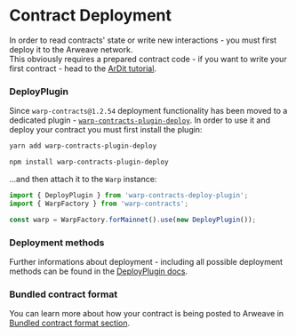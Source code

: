 # Contract Deployment

In order to read contracts' state or write new interactions - you must first deploy it to the Arweave network.  
This obviously requires a prepared contract code - if you want to write your first contract - head to the [ArDit tutorial](https://academy.warp.cc/tutorials/ardit/introduction/intro).

### DeployPlugin

Since `warp-contracts@1.2.54` deployment functionality has been moved to a dedicated plugin - [`warp-contracts-plugin-deploy`](https://www.npmjs.com/package/warp-contracts-plugin-deploy). In order to use it and deploy your contract you must first install the plugin:

```sh
yarn add warp-contracts-plugin-deploy

npm install warp-contracts-plugin-deploy
```

...and then attach it to the `Warp` instance:

```ts
import { DeployPlugin } from 'warp-contracts-deploy-plugin';
import { WarpFactory } from 'warp-contracts';

const warp = WarpFactory.forMainnet().use(new DeployPlugin());
```

### Deployment methods

Further informations about deployment - including all possible deployment methods can be found in the [DeployPlugin docs](https://academy.warp.cc/docs/sdk/advanced/plugins/deployment).

### Bundled contract format

You can learn more about how your contract is being posted to Arweave in [Bundled contract format section](https://academy.warp.cc/docs/sdk/advanced/bundled-contract).